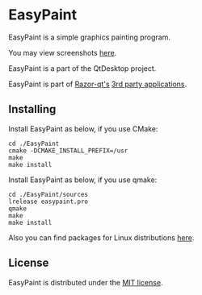 EasyPaint
=========

EasyPaint is a simple graphics painting program.

You may view screenshots [here](http://qt-apps.org/content/show.php?content=140877).

EasyPaint is a part of the QtDesktop project.

EasyPaint is part of [Razor-qt's](https://github.com/Razor-qt) [3rd party applications](https://github.com/Razor-qt/razor-qt/wiki/3rd-party-applications).

Installing
----------

Install EasyPaint as below, if you use CMake:

    cd ./EasyPaint
    cmake -DCMAKE_INSTALL_PREFIX=/usr
    make
    make install

Install EasyPaint as below, if you use qmake:

    cd ./EasyPaint/sources
    lrelease easypaint.pro
    qmake
    make
    make install

Also you can find packages for Linux distributions [here](http://qt-apps.org/content/show.php?content=140877).

License
-------

EasyPaint is distributed under the [MIT license](http://www.opensource.org/licenses/MIT).
